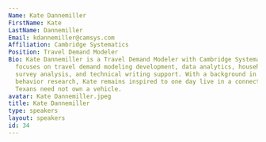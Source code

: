 ```yaml
---
Name: Kate Dannemiller
FirstName: Kate
LastName: Dannemiller
Email: kdannemiller@camsys.com
Affiliation: Cambridge Systematics
Position: Travel Demand Modeler
Bio: Kate Dannemiller is a Travel Demand Modeler with Cambridge Systematics (CS) who
  focuses on travel demand modeling development, data analytics, household travel
  survey analysis, and technical writing support. With a background in transportation
  behavior research, Kate remains inspired to one day live in a connected Texas where
  Texans need not own a vehicle.
avatar: Kate Dannemiller.jpeg
title: Kate Dannemiller
type: speakers
layout: speakers
id: 34
---
```


